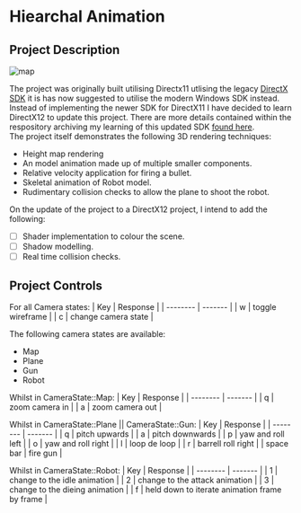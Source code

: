 # Hiearchal Animation
## Project Description
![map](https://github.com/user-attachments/assets/9a016f92-9b14-4e58-a5a7-be115fba2fd3)


The project was originally built utilising Directx11  utlising the legacy [DirectX SDK](https://www.microsoft.com/en-gb/download/details.aspx?id=6812) it is has now suggested to utilise the modern Windows SDK instead. Instead of implementing the newer SDK for DirectX11 I have decided to learn DirectX12 to update this project. There are more details contained within the respository archiving my learning of this updated SDK [found here](https://github.com/MoAgilah/Introduction-to-Game-Programming-with-DirectX12).\
The project itself demonstrates the following 3D rendering techniques:
- Height map rendering
- An model animation made up of multiple smaller components.
- Relative velocity application for firing a bullet.
- Skeletal animation of Robot model.
- Rudimentary collision checks to allow the plane to shoot the robot.

On the update of the project to a DirectX12 project, I intend to add the following:
- [ ] Shader implementation to colour the scene.
- [ ] Shadow modelling.
- [ ] Real time collision checks.
## Project Controls

For all Camera states:
| Key    | Response |
| -------- | ------- |
| w  | toggle wireframe    |
| c | change camera state     |

The following camera states are available:
- Map
- Plane
- Gun
- Robot

Whilst in CameraState::Map:
| Key    | Response |
| -------- | ------- |
| q  | zoom camera in    |
| a | zoom camera out     |

Whilst in CameraState::Plane || CameraState::Gun:
| Key    | Response |
| -------- | ------- |
| q  | pitch upwards    |
| a | pitch downwards     |
| p  | yaw and roll left    |
| o | yaw and roll right     |
| l  | loop de loop    |
| r | barrell roll right     |
| space bar | fire gun     |

Whilst in CameraState::Robot:
| Key    | Response |
| -------- | ------- |
| 1  | change to the idle animation    |
| 2 | change to the attack animation     |
| 3  | change to the dieing animation    |
| f | held down to iterate animation frame by frame     |


